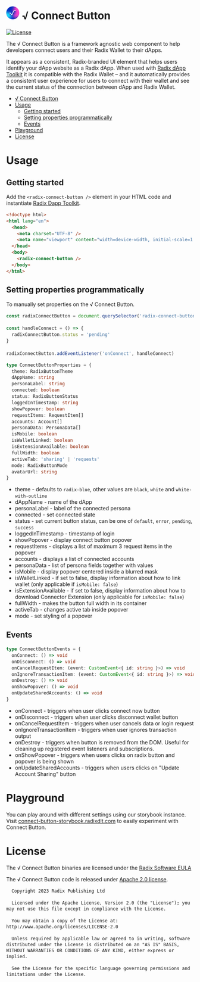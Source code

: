 # <img src="../../docs/radix-logo.png" alt="Radix Logo" width="35" height="35"> √ Connect Button

[![License](https://img.shields.io/badge/License-Apache_2.0-blue.svg)](LICENSE)

The √ Connect Button is a framework agnostic web component to help developers connect users and their Radix Wallet to their dApps.

It appears as a consistent, Radix-branded UI element that helps users identify your dApp website as a Radix dApp. When used with [Radix dApp Toolkit](https://github.com/radixdlt/radix-dapp-toolkit) it is compatible with the Radix Wallet – and it automatically provides a consistent user experience for users to connect with their wallet and see the current status of the connection between dApp and Radix Wallet.

- [ √ Connect Button](#--connect-button)
- [Usage](#usage)
  - [Getting started](#getting-started)
  - [Setting properties programmatically](#setting-properties-programmatically)
  - [Events](#events)
- [Playground](#playground)
- [License](#license)

# Usage

## Getting started

Add the `<radix-connect-button />` element in your HTML code and instantiate [Radix Dapp Toolkit](../dapp-toolkit/README.md).

```html
<!doctype html>
<html lang="en">
  <head>
    <meta charset="UTF-8" />
    <meta name="viewport" content="width=device-width, initial-scale=1.0" />
  </head>
  <body>
    <radix-connect-button />
  </body>
</html>
```

## Setting properties programmatically

To manually set properties on the √ Connect Button.

```typescript
const radixConnectButton = document.querySelector('radix-connect-button')!

const handleConnect = () => {
  radixConnectButton.status = 'pending'
}

radixConnectButton.addEventListener('onConnect', handleConnect)
```

```typescript
type ConnectButtonProperties = {
  theme: RadixButtonTheme
  dAppName: string
  personaLabel: string
  connected: boolean
  status: RadixButtonStatus
  loggedInTimestamp: string
  showPopover: boolean
  requestItems: RequestItem[]
  accounts: Account[]
  personaData: PersonaData[]
  isMobile: boolean
  isWalletLinked: boolean
  isExtensionAvailable: boolean
  fullWidth: boolean
  activeTab: 'sharing' | 'requests'
  mode: RadixButtonMode
  avatarUrl: string
}
```

- theme - defaults to `radix-blue`, other values are `black`, `white` and `white-with-outline`
- dAppName - name of the dApp
- personaLabel - label of the connected persona
- connected - set connected state
- status - set current button status, can be one of `default`, `error`, `pending`, `success`
- loggedInTimestamp - timestamp of login
- showPopover - display connect button popover
- requestItems - displays a list of maximum 3 request items in the popover
- accounts - displays a list of connected accounts
- personaData - list of persona fields together with values
- isMobile - display popover centered inside a blurred mask
- isWalletLinked - if set to false, display information about how to link wallet (only applicable if `isMobile: false`)
- isExtensionAvailable - if set to false, display information about how to download Connector Extension (only applicable for `isMobile: false`)
- fullWidth - makes the button full width in its container
- activeTab - changes active tab inside popover
- mode - set styling of a popover

## Events

```typescript
type ConnectButtonEvents = {
  onConnect: () => void
  onDisconnect: () => void
  onCancelRequestItem: (event: CustomEvent<{ id: string }>) => void
  onIgnoreTransactionItem: (event: CustomEvent<{ id: string }>) => void
  onDestroy: () => void
  onShowPopover: () => void
  onUpdateSharedAccounts: () => void
}
```

- onConnect - triggers when user clicks connect now button
- onDisconnect - triggers when user clicks disconnect wallet button
- onCancelRequestItem - triggers when user cancels data or login request
- onIgnoreTransactionItem - triggers when user ignores transaction output
- onDestroy - triggers when button is removed from the DOM. Useful for cleaning up registered event listeners and subscriptions.
- onShowPopover - triggers when users clicks on radix button and popover is being shown
- onUpdateSharedAccounts - triggers when users clicks on "Update Account Sharing" button

# Playground

You can play around with different settings using our storybook instance. Visit [connect-button-storybook.radixdlt.com](https://connect-button-storybook.radixdlt.com/) to easily experiment with Connect Button.

# License

The √ Connect Button binaries are licensed under the [Radix Software EULA](http://www.radixdlt.com/terms/genericEULA)

The √ Connect Button code is released under [Apache 2.0 license](LICENSE).

      Copyright 2023 Radix Publishing Ltd

      Licensed under the Apache License, Version 2.0 (the "License"); you may not use this file except in compliance with the License.

      You may obtain a copy of the License at: http://www.apache.org/licenses/LICENSE-2.0

      Unless required by applicable law or agreed to in writing, software distributed under the License is distributed on an "AS IS" BASIS, WITHOUT WARRANTIES OR CONDITIONS OF ANY KIND, either express or implied.

      See the License for the specific language governing permissions and limitations under the License.
